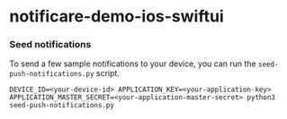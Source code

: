 # notificare-demo-ios-swiftui

### Seed notifications
To send a few sample notifications to your device, you can run the `seed-push-notifications.py` script.

```
DEVICE_ID=<your-device-id> APPLICATION_KEY=<your-application-key> APPLICATION_MASTER_SECRET=<your-application-master-secret> python3 seed-push-notifications.py
```
